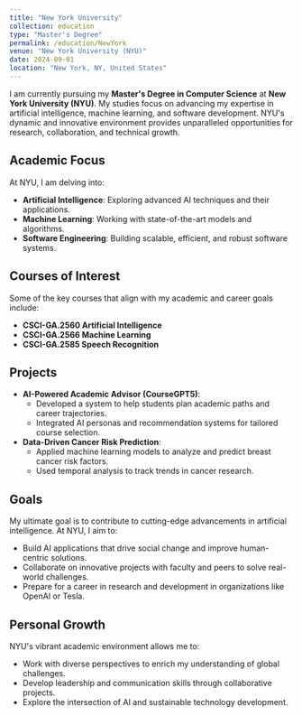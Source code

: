 ```yaml
---
title: "New York University"
collection: education
type: "Master's Degree"
permalink: /education/NewYork
venue: "New York University (NYU)"
date: 2024-09-01
location: "New York, NY, United States"
---
```


I am currently pursuing my **Master's Degree in Computer Science** at **New York University (NYU)**. My studies focus on advancing my expertise in artificial intelligence, machine learning, and software development. NYU's dynamic and innovative environment provides unparalleled opportunities for research, collaboration, and technical growth.

## Academic Focus
At NYU, I am delving into:
- **Artificial Intelligence**: Exploring advanced AI techniques and their applications.
- **Machine Learning**: Working with state-of-the-art models and algorithms.
- **Software Engineering**: Building scalable, efficient, and robust software systems.

## Courses of Interest
Some of the key courses that align with my academic and career goals include:
- **CSCI-GA.2560 Artificial Intelligence**
- **CSCI-GA.2566 Machine Learning**
- **CSCI-GA.2585 Speech Recognition**

## Projects
- **AI-Powered Academic Advisor (CourseGPT5)**: 
  - Developed a system to help students plan academic paths and career trajectories.
  - Integrated AI personas and recommendation systems for tailored course selection.
- **Data-Driven Cancer Risk Prediction**:
  - Applied machine learning models to analyze and predict breast cancer risk factors.
  - Used temporal analysis to track trends in cancer research.

## Goals
My ultimate goal is to contribute to cutting-edge advancements in artificial intelligence. At NYU, I aim to:
- Build AI applications that drive social change and improve human-centric solutions.
- Collaborate on innovative projects with faculty and peers to solve real-world challenges.
- Prepare for a career in research and development in organizations like OpenAI or Tesla.

## Personal Growth
NYU's vibrant academic environment allows me to:
- Work with diverse perspectives to enrich my understanding of global challenges.
- Develop leadership and communication skills through collaborative projects.
- Explore the intersection of AI and sustainable technology development.

